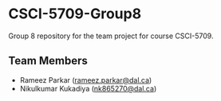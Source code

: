 # CSCI-5709-Group8
Group 8 repository for the team project for course CSCI-5709.

## Team Members

* Rameez Parkar (rameez.parkar@dal.ca)
* Nikulkumar Kukadiya (nk865270@dal.ca)
